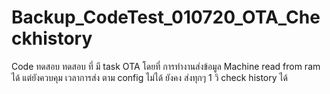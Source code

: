 # Backup_CodeTest_010720_OTA_Checkhistory
Code ทดสอบ
ทดสอบ ที่ มี task OTA โดยที่ การทำงานส่งข้อมูล Machine read from ram ได้ 
แต่ยังควบคุม เวลาการส่ง ตาม config ไม่ได้ ยังคง ส่งทุกๆ 1 วิ  check history ได้
